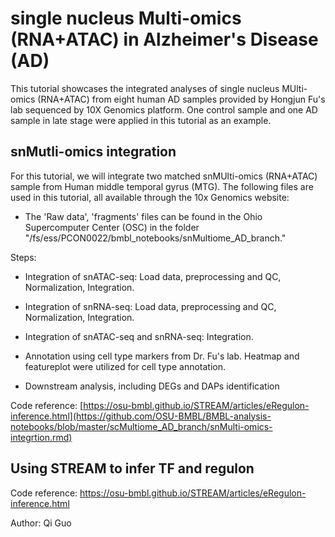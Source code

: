 # single nucleus Multi-omics (RNA+ATAC) in Alzheimer's Disease (AD)

This tutorial showcases the integrated analyses of single nucleus MUlti-omics (RNA+ATAC) from eight human AD samples provided by Hongjun Fu's lab sequenced by 10X Genomics platform. One control sample and one AD sample in late stage were applied in this tutorial as an example.

## snMutli-omics integration

For this tutorial, we will integrate two matched snMUlti-omics (RNA+ATAC) sample from Human middle temporal gyrus (MTG). The following files are used in this tutorial, all available through the 10x Genomics website:

- The 'Raw data', 'fragments' files can be found in the Ohio Supercomputer Center (OSC) in the folder "/fs/ess/PCON0022/bmbl_notebooks/snMultiome_AD_branch."

Steps:

- Integration of snATAC-seq: Load data, preprocessing and QC, Normalization, Integration.

- Integration of snRNA-seq: Load data, preprocessing and QC, Normalization, Integration.

- Integration of snATAC-seq and snRNA-seq: Integration.

- Annotation using cell type markers from Dr. Fu's lab. Heatmap and featureplot were utilized for cell type annotation.

- Downstream analysis, including DEGs and DAPs identification

Code reference: [https://osu-bmbl.github.io/STREAM/articles/eRegulon-inference.html](https://github.com/OSU-BMBL/BMBL-analysis-notebooks/blob/master/scMultiome_AD_branch/snMulti-omics-integrtion.rmd)

## Using STREAM to infer TF and regulon

Code reference: https://osu-bmbl.github.io/STREAM/articles/eRegulon-inference.html



Author: Qi Guo
